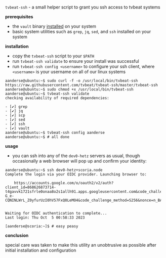 `tvbeat-ssh` - a small helper script to grant you ssh access to tvbeat systems

**prerequisites**

- the `vault` binary [installed](https://developer.hashicorp.com/vault/docs/install) on your system
- basic system utilities such as `grep`, `jq`, `sed`, and `ssh` installed on your system

**installation**

- copy the `tvbeat-ssh` script to your `$PATH`
- run `tvbeat-ssh validate` to ensure your install was successful
- run `tvbeat-ssh config <username>` to configure your ssh client, where `<username>` is your username on all of our linux systems

```console
aanderse@ubuntu:~$ sudo curl -f -o /usr/local/bin/tvbeat-ssh https://raw.githubusercontent.com/tvbeat/tvbeat-ssh/master/tvbeat-ssh
aanderse@ubuntu:~$ sudo chmod +x /usr/local/bin/tvbeat-ssh
aanderse@ubuntu:~$ tvbeat-ssh validate
checking availability of required dependencies:

- [✔] grep
- [✔] jq
- [✔] scp
- [✔] sed
- [✔] ssh
- [✔] vault
aanderse@ubuntu:~$ tvbeat-ssh config aanderse
aanderse@ubuntu:~$ # all done
```

**usage**

- you can ssh into any of the `dev0-hetz` servers as usual, though occasionally a web browser will pop up and confirm your identity:

```console
aanderse@ubuntu:~$ ssh dev0-hetz+scoria.node
Complete the login via your OIDC provider. Launching browser to:

    https://accounts.google.com/o/oauth2/v2/auth?client_id=868626873714-t4gavvk1721sfrle0onaa8o2s1allh91.apps.googleusercontent.com&code_challenge=liTD6-G_e-CQNINLWrL_Z0yfurUzI0hV57FxQ0LeMO4&code_challenge_method=S256&nonce=n_BAiOHOKaNa0Z40eDB8bo&redirect_uri=http%3A%2F%2Flocalhost%3A8250%2Foidc%2Fcallback&response_type=code&scope=openid+profile+email&state=st_izd1XP4Ctj0FxTtvKsD4


Waiting for OIDC authentication to complete...
Last login: Thu Oct  5 00:58:33 2023

[aanderse@scoria:~]$ # easy peasy

```

**conclusion**

special care was taken to make this utility an unobtrusive as possible after initial installation and configuration
